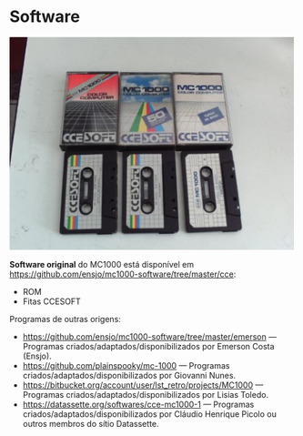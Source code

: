 # Software

![](img/mc1000-fitas.jpg)

**Software original**  do MC1000 está disponível em  <https://github.com/ensjo/mc1000-software/tree/master/cce>:

*   ROM
*   Fitas CCESOFT

Programas de outras origens:

*   <https://github.com/ensjo/mc1000-software/tree/master/emerson>  — Programas criados/adaptados/disponibilizados por Emerson Costa (Ensjo).
*   <https://github.com/plainspooky/mc-1000>  — Programas criados/adaptados/disponibilizados por Giovanni Nunes.
*   <https://bitbucket.org/account/user/lst_retro/projects/MC1000>  — Programas criados/adaptados/disponibilizados por Lisias Toledo.
*   <https://datassette.org/softwares/cce-mc1000-1> — Programas criados/adaptados/disponibilizados por Cláudio Henrique Picolo ou outros membros do sítio Datassette.
